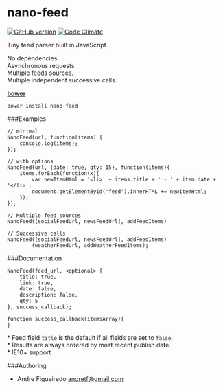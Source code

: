 # nano-feed

[![GitHub version](https://badge.fury.io/gh/andretf%2Fnano-feed.svg)](https://badge.fury.io/gh/andretf%2Fnano-feed)
[![Code Climate](https://codeclimate.com/github/andretf/nano-feed/badges/gpa.svg)](https://codeclimate.com/github/andretf/nano-feed)

Tiny feed parser built in JavaScript.

No dependencies.<br>
Asynchronous requests.<br>
Multiple feeds sources.<br>
Multiple independent successive calls.

**[bower](bower.io)**

    bower install nano-feed

###Examples

    // minimal
    NanoFeed(url, function(items) {
        console.log(items);
    });

    // with options
    NanoFeed(url, {date: true, qty: 15}, function(items){
        items.forEach(function(x){
            var newItemHtml = '<li>' + items.title + ' - ' + item.date + '</li>';
            document.getElementById('feed').innerHTML += newItemHtml;
        });
    });

    // Multiple feed sources
    NanoFeed([socialFeedUrl, newsFeedUrl], addFeedItems)

    // Successive calls
    NanoFeed([socialFeedUrl, newsFeedUrl], addFeedItems)
            (weatherFeedUrl, addWeatherFeedItems);


###Documentation

    NanoFeed(feed_url, <optional> {
        title: true,
        link: true,
        date: false,
        description: false,
        qty: 5
    }, success_callback);
    
    function success_callback(itemsArray){
    }

\* Feed field `title` is the default if all fields are set to `false`.<br>
\* Results are always ordered by most recent publish date.<br>
\* IE10+ support

###Authoring
- Andre Figueiredo <andretf@gmail.com>
